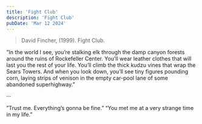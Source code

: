```yaml
---
title: 'Fight Club'
description: 'Fight Club'
pubDate: 'Mar 12 2024'
---
```


> David Fincher, (1999). Fight Club.

”In the world I see, you’re stalking elk through the damp canyon forests around the ruins of Rockefeller Center. You’ll wear leather clothes that will last you the rest of your life. You’ll climb the thick kudzu vines that wrap the Sears Towers. And when you look down, you’ll see tiny figures pounding corn, laying strips of venison in the empty car-pool lane of some abandoned superhighway.”

···

”Trust me. Everything’s gonna be fine.”
“You met me at a very strange time in my life.”
